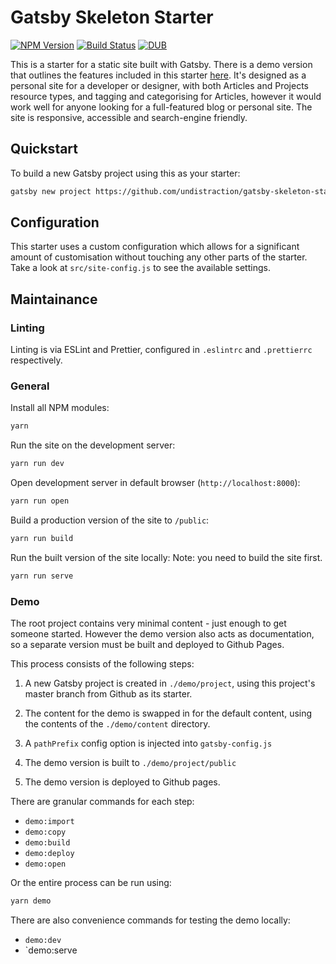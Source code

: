 # Gatsby Skeleton Starter

[![NPM
Version](https://img.shields.io/npm/v/gatsby-skeleton-starter.svg)](https://www.npmjs.com/package/styled-mq)
[![Build
Status](https://img.shields.io/travis/Undistraction/gatsby-skeleton-starter.svg)](https://travis-ci.org/Undistraction/styled-mq)
[![DUB](https://img.shields.io/dub/l/vibe-d.svg)](./LICENSE.md)

This is a starter for a static site built with Gatsby. There is a demo version
that outlines the features included in this starter
[here](https://undistraction.github.io/gatsby-skeleton-starter). It's designed
as a personal site for a developer or designer, with both Articles and Projects
resource types, and tagging and categorising for Articles, however it would work
well for anyone looking for a full-featured blog or personal site. The site is
responsive, accessible and search-engine friendly.

## Quickstart

To build a new Gatsby project using this as your starter:

```bash
gatsby new project https://github.com/undistraction/gatsby-skeleton-starter
```

## Configuration

This starter uses a custom configuration which allows for a significant amount
of customisation without touching any other parts of the starter. Take a look at
`src/site-config.js` to see the available settings.

## Maintainance

### Linting

Linting is via ESLint and Prettier, configured in `.eslintrc` and `.prettierrc`
respectively.

### General

Install all NPM modules:

```bash
yarn
```

Run the site on the development server:

```bash
yarn run dev
```

Open development server in default browser (`http://localhost:8000`):

```bash
yarn run open
```

Build a production version of the site to `/public`:

```bash
yarn run build
```

Run the built version of the site locally: Note: you need to build the site
first.

```bash
yarn run serve
```

### Demo

The root project contains very minimal content - just enough to get someone
started. However the demo version also acts as documentation, so a separate
version must be built and deployed to Github Pages.

This process consists of the following steps:

1. A new Gatsby project is created in `./demo/project`, using this project's
   master branch from Github as its starter.

2. The content for the demo is swapped in for the default content, using the
   contents of the `./demo/content` directory.

3. A `pathPrefix` config option is injected into `gatsby-config.js`

4. The demo version is built to `./demo/project/public`

5. The demo version is deployed to Github pages.

There are granular commands for each step:

* `demo:import`
* `demo:copy`
* `demo:build`
* `demo:deploy`
* `demo:open`

Or the entire process can be run using:

```bash
yarn demo
```

There are also convenience commands for testing the demo locally:

* `demo:dev`
* `demo:serve
